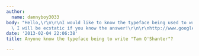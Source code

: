 ```yaml
---
author:
  name: dannyboy3033
body: "Hello,\r\n\r\nI would like to know the typeface being used to write \"Tam O'Shanter\"?
  \ I will be ecstatic if you know the answer!\r\n\r\nhttp://www.google.co.uk/search?hl=en&q=Tam+O+shanter+tobacco&biw=1030&bih=460&bav=on.2,or.r_gc.r_pw.r_qf.&um=1&ie=UTF-8&tbm=isch&source=og&sa=N&tab=wi&ei=cTAQUd3fNeqY1AWYkYCoDQ#imgrc=dyTIyX_hg0BCTM%3A%3Bm8ooHAFO-jNJqM%3Bhttp%253A%252F%252Ffarm4.staticflickr.com%252F3337%252F5718237204_65295b3c60_z.jpg%3Bhttp%253A%252F%252Fwww.flickr.com%252Fphotos%252Fnewlyn-antiques%252F5718237204%252F%3B586%3B429\r\n\r\nThanks,\r\n\r\nDan"
date: '2013-02-04 22:06:38'
title: Anyone know the typeface being to write "Tam O'Shanter"?

---
```

